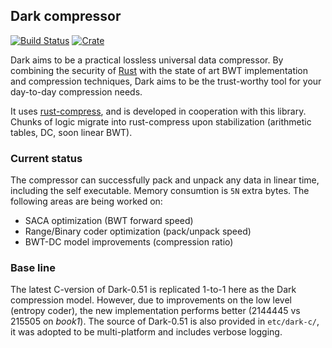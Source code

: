 ## Dark compressor

[![Build Status](https://travis-ci.org/kvark/dark.png?branch=master)](https://travis-ci.org/kvark/dark)
[![Crate](http://meritbadge.herokuapp.com/dark)](https://crates.io/crates/dark)

Dark aims to be a practical lossless universal data compressor. By combining the security of [Rust](http://rust-lang.com) with the state of art BWT implementation and compression techniques, Dark aims to be the trust-worthy tool for your day-to-day compression needs.

It uses [rust-compress](http://github.com/alexcrichton/rust-compress), and is developed in cooperation with this library. Chunks of logic migrate into rust-compress upon stabilization (arithmetic tables, DC, soon linear BWT).

### Current status

The compressor can successfully pack and unpack any data in linear time, including the self executable. Memory consumtion is `5N` extra bytes. The following areas are being worked on:

* SACA optimization (BWT forward speed)
* Range/Binary coder optimization (pack/unpack speed)
* BWT-DC model improvements (compression ratio)

### Base line

The latest C-version of Dark-0.51 is replicated 1-to-1 here as the Dark compression model. However, due to improvements on the low level (entropy coder), the new implementation performs better (2144445 vs 215505 on _book1_). The source of Dark-0.51 is also provided in `etc/dark-c/`, it was adopted to be multi-platform and includes verbose logging.
